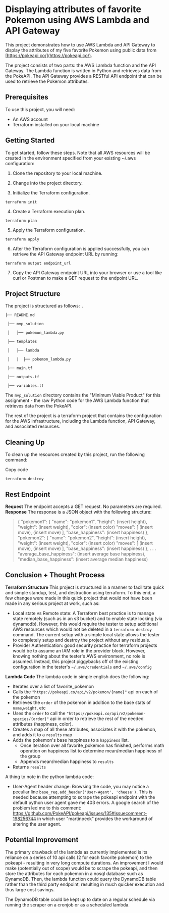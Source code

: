 
# Displaying attributes of favorite Pokemon using AWS Lambda and API Gateway

This project demonstrates how to use AWS Lambda and API Gateway to display the attributes of my five favorite Pokemon using public data from [https://pokeapi.co/](https://pokeapi.co/).

The project consists of two parts: the AWS Lambda function and the API Gateway. The Lambda function is written in Python and retrieves data from the PokeAPI. The API Gateway provides a RESTful API endpoint that can be used to retrieve the Pokemon attributes.

## Prerequisites

To use this project, you will need:

-   An AWS account
-   Terraform installed on your local machine

## Getting Started

To get started, follow these steps. Note that all AWS resources will be created in the environment specified from your existing ~/.aws configuration:

1.  Clone the repository to your local machine.
    
2.  Change into the project directory.
    
3.  Initialize the Terraform configuration.

`terraform init` 

4.  Create a Terraform execution plan.

`terraform plan` 

5.  Apply the Terraform configuration.

`terraform apply` 

6.  After the Terraform configuration is applied successfully, you can retrieve the API Gateway endpoint URL by running:

`terraform output endpoint_url` 

7.  Copy the API Gateway endpoint URL into your browser or use a tool like curl or Postman to make a GET request to the endpoint URL.

## Project Structure

The project is structured as follows:
`.` 

` ├── README.md ` 

` ├── mvp_solution`

 ` │   ├── pokemon_lambda.py` 
 
 ` ├── templates`
 
 ` │   ├── lambda`
 
 ` │   |  ├── pokemon_lambda.py`
 
` ├── main.tf` 

` ├── outputs.tf` 

` ├── variables.tf` 

The `mvp_solution` directory contains the "Minimum Viable Product" for this assignment - the raw Python code for the AWS Lambda function that retrieves data from the PokeAPI.

The rest of the project is a terraform project that contains the configuration for the AWS infrastructure, including the Lambda function, API Gateway, and associated resources.

## Cleaning Up

To clean up the resources created by this project, run the following command:

Copy code

`terraform destroy` 

## Rest Endpoint

**Request**
The endpoint accepts a GET request. No parameters are required.
**Response**
The response is a JSON object with the following structure:

> {
  "pokemon1": {
    "name": "pokemon1",
    "height": (insert height),
    "weight": (insert weight),
    "color": (insert color)
    "moves": [
      (insert move),
      (insert move)
    ],
    "base_happiness": (insert happiness)
  },
  "pokemon2": {
    "name": "pokemon2",
    "height": (insert height),
    "weight": (insert weight),
    "color": (insert color)
    "moves": [
      (insert move),
      (insert move)
    ],
    "base_happiness": (insert happiness)
  },
  .
  .
  .
  "average_base_happiness": (insert average base happiness),
  "median_base_happiness": (insert average median happiness)


## Conclusion + Thought Process

**Terraform Structure**
This project is structured in a manner to facilitate quick and simple standup, test, and destruction using terraform. To this end, a few changes were made in this quick project that would not have been made in any serious project at work, such as:

- Local state vs Remote state: A Terraform best practice is to manage state remotely (such as in an s3 bucket) and to enable state locking (via dynamodb). However, this would require the tester to setup additional AWS resources which would not be deleted in a `terraform destroy` command. The current setup with a simple local state allows the tester to completely setup and destroy the project without any residuals.
- Provider Authentication:  good security practice for terraform projects would be to assume an IAM role in the provider block. However, knowing nothing about the tester's AWS environment, no role is assumed. Instead, this project piggybacks off of the existing configuration in the tester's `~/.aws/credentials` and `~/.aws/config`

**Lambda Code**
The lambda code in simple english does the following:

- Iterates over a list of favorite_pokemon
- Calls the `"https://pokeapi.co/api/v2/pokemon/{name}"` api on each of the pokemon
- Retrieves the `order` of the pokemon in addition to the base stats of `name`,`weight`, etc
- Uses the `order` to call the `"https://pokeapi.co/api/v2/pokemon-species/{order}"` api in order to retrieve the rest of the needed attributes (happiness, color).
- Creates a map of all these attributes, associates it with the pokemon, and adds it to a `results` map
- Adds the pokemon's base happiness to a `happiness` list.
	- Once iteration over all favorite_pokemon has finished, performs math operation on happiness list to determine mean/median happiness of the group
	- Appends mean/median happiness to `results`
- Returns `results`


A thing to note in the python lambda code:

- User-Agent header change: Browsing the code, you may notice a peculiar line `base_req.add_header('User-Agent', 'cheese')`. This is needed because attempting to scrape the pokeapi endpoint with the default python user agent gave me 403 errors. A google search of the problem led me to this comment: https://github.com/PokeAPI/pokeapi/issues/135#issuecomment-198256744 in which user "martinpeck" provides the workaround of altering the user agent.

## Potential Improvement

The primary drawback of the lambda as currently implemented is its reliance on a series of 10 api calls (2 for each favorite pokemon) to the pokeapi - resulting in very long compute durations. An improvement I would make (potentially out of scope) would be to scrape the pokeapi, and then store the attributes for each pokemon in a nosql database such as DynamoDB. Then, the lambda function could query the DynamoDB table rather than the third party endpoint, resulting in much quicker execution and thus large cost savings. 

The DynamoDB table could be kept up to date on a regular schedule via running the scraper on a cronjob or as a scheduled lambda.
